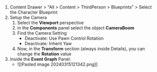 1. Content Drawer > "All > Content > ThirdPerson > Blueprints" > Select the Character Blueprint
2. Setup the Camera
	1. Select the **Viewport** perspective
	2. in the **Components** panel select the object **CameraBoom**
	3. Find the Camera Setting
		- Deactivate: Use Pawn Control Rotation
		- Deactivate: Inherit Yaw
	4. Now, in the **Transform** section (always inside Details), you can change the **Rotation** value
3. Inside the **Event Graph** Panel:
	- ![[Pasted image 20240315121342.png]]

